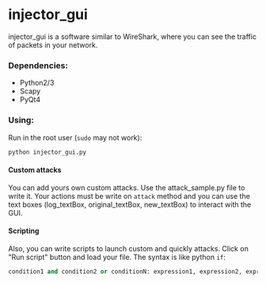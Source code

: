 # injector_gui

injector_gui is a software similar to WireShark, where you can see the traffic of packets in your network.

### Dependencies:
- Python2/3
- Scapy
- PyQt4

### Using:
Run in the root user (`sudo` may not work):
```bash
python injector_gui.py
```
#### Custom attacks
You can add yours own custom attacks. Use the attack_sample.py file to write it. Your actions must be write on `attack` method and you can use the text boxes (log_textBox, original_textBox, new_textBox) to interact with the GUI.

#### Scripting
Also, you can write scripts to launch custom and quickly attacks. Click on "Run script" button and load your file. The syntax is like python `if`:
``` python
condition1 and condition2 or conditionN: expression1, expression2, expressionN
```
